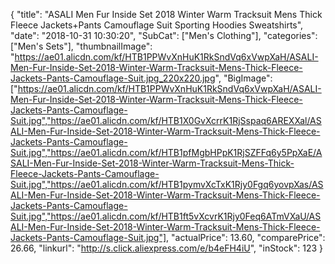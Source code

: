 {
	"title": "ASALI Men Fur Inside Set 2018 Winter Warm Tracksuit Mens Thick Fleece Jackets+Pants Camouflage Suit Sporting Hoodies Sweatshirts",
	"date": "2018-10-31 10:30:20",
	"SubCat": ["Men's Clothing"],
	"categories": ["Men's Sets"],
	"thumbnailImage": "https://ae01.alicdn.com/kf/HTB1PPWvXnHuK1RkSndVq6xVwpXaH/ASALI-Men-Fur-Inside-Set-2018-Winter-Warm-Tracksuit-Mens-Thick-Fleece-Jackets-Pants-Camouflage-Suit.jpg_220x220.jpg",
	"BigImage": ["https://ae01.alicdn.com/kf/HTB1PPWvXnHuK1RkSndVq6xVwpXaH/ASALI-Men-Fur-Inside-Set-2018-Winter-Warm-Tracksuit-Mens-Thick-Fleece-Jackets-Pants-Camouflage-Suit.jpg","https://ae01.alicdn.com/kf/HTB1X0GvXcrrK1RjSspaq6AREXXal/ASALI-Men-Fur-Inside-Set-2018-Winter-Warm-Tracksuit-Mens-Thick-Fleece-Jackets-Pants-Camouflage-Suit.jpg","https://ae01.alicdn.com/kf/HTB1pfMgbHPpK1RjSZFFq6y5PpXaE/ASALI-Men-Fur-Inside-Set-2018-Winter-Warm-Tracksuit-Mens-Thick-Fleece-Jackets-Pants-Camouflage-Suit.jpg","https://ae01.alicdn.com/kf/HTB1pymvXcTxK1Rjy0Fgq6yovpXas/ASALI-Men-Fur-Inside-Set-2018-Winter-Warm-Tracksuit-Mens-Thick-Fleece-Jackets-Pants-Camouflage-Suit.jpg","https://ae01.alicdn.com/kf/HTB1ft5vXcvrK1Rjy0Feq6ATmVXaU/ASALI-Men-Fur-Inside-Set-2018-Winter-Warm-Tracksuit-Mens-Thick-Fleece-Jackets-Pants-Camouflage-Suit.jpg"],
	"actualPrice": 13.60,
	"comparePrice": 26.66,
	"linkurl": "http://s.click.aliexpress.com/e/b4eFH4iU",
	"inStock": 123
}
